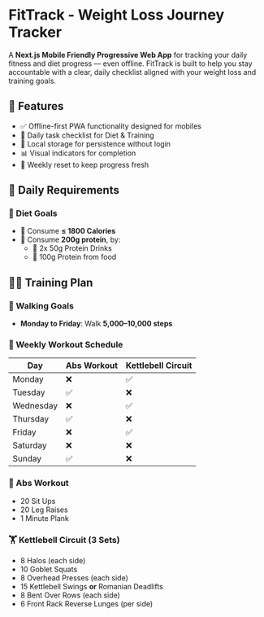 # FitTrack - Weight Loss Journey Tracker

A **Next.js Mobile Friendly Progressive Web App** for tracking your daily fitness and diet progress — even offline. FitTrack is built to help you stay accountable with a clear, daily checklist aligned with your weight loss and training goals.

## 📱 Features

- ✅ Offline-first PWA functionality designed for mobiles
- 📆 Daily task checklist for Diet & Training
- 💾 Local storage for persistence without login
- 📊 Visual indicators for completion
- 🔁 Weekly reset to keep progress fresh

## 🥗 Daily Requirements

### 🧁 Diet Goals

- 🔸 Consume **≤ 1800 Calories**
- 🔸 Consume **200g protein**, by:
  - 🥤 2x 50g Protein Drinks
  - 🍗 100g Protein from food

## 🏋️‍♂️ Training Plan

### 🚶 Walking Goals
- **Monday to Friday**: Walk **5,000–10,000 steps**

### 📅 Weekly Workout Schedule

| Day       | Abs Workout     | Kettlebell Circuit |
|-----------|------------------|--------------------|
| Monday    | ❌               | ✅                 |
| Tuesday   | ✅               | ❌                 |
| Wednesday | ❌               | ✅                 |
| Thursday  | ✅               | ❌                 |
| Friday    | ❌               | ✅                 |
| Saturday  | ❌               | ❌                 |
| Sunday    | ✅               | ❌                 |

### 💪 Abs Workout

- 20 Sit Ups  
- 20 Leg Raises  
- 1 Minute Plank  

### 🏋️ Kettlebell Circuit (3 Sets)

- 8 Halos (each side)  
- 10 Goblet Squats  
- 8 Overhead Presses (each side)  
- 15 Kettlebell Swings **or** Romanian Deadlifts  
- 8 Bent Over Rows (each side)  
- 6 Front Rack Reverse Lunges (per side)

